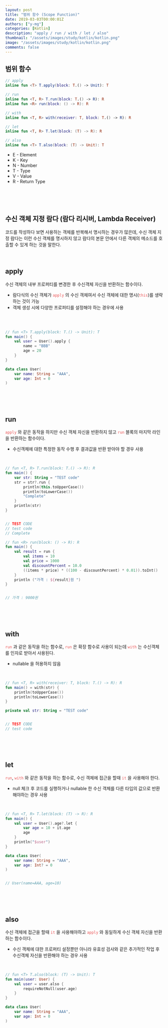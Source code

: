 ```yaml
---
layout: post
title: "범위 함수 (Scope Function)"
date: 2019-03-03T00:00:01Z
authors: ["y-mg"]
categories: [Kotlin]
description: "apply / run / with / let / also"
thumbnail: "/assets/images/study/kotlin/kotlin.png"
image: "/assets/images/study/kotlin/kotlin.png"
comments: false
---
```


## 범위 함수
``` kotlin
// apply
inline fun <T> T.apply(block: T.() -> Unit): T

// run
inline fun <T, R> T.run(block: T.() -> R): R
inline fun <R> run(block: () -> R): R

// with
inline fun <T, R> with(receiver: T, block: T.() -> R): R

// let
inline fun <T, R> T.let(block: (T) -> R): R

// also
inline fun <T> T.also(block: (T) -> Unit): T
```
- E - Element
- K - Key
- N - Number
- T - Type
- V - Value
- R - Return Type
<br/>
<br/>
<br/>



## 수신 객체 지정 람다 (람다 리시버, Lambda Receiver)
코드를 작성하다 보면 사용하는 객체를 반복해서 명시하는 경우가 많은데, 수신 객체 지정 람다는 이런 수신 객체를 명시하지 않고 람다의 본문 안에서 다른 객체의 메소드를 호출할 수 있게 하는 것을 말한다.
<br/>
<br/>
<br/>



## apply
수신 객체의 내부 프로퍼티를 변경한 후 수신객체 자신을 반환하는 함수이다.
- 람다식의 수신 객체가 <code style="color: #eb5657;">apply</code> 의 수신 객체여서 수신 객체에 대한 명시(<code style="color: #eb5657;">this</code>)를 생략하는 것이 가능
- 객체 생성 시에 다양한 프로퍼티를 설정해야 하는 경우에 사용
<br/>
<br/>


```kotlin
// fun <T> T.apply(block: T.() -> Unit): T
fun main() {
    val user = User().apply {
        name = "BBB"
        age = 20
    }
}

data class User(
    var name: String = "AAA", 
    var age: Int = 0
)
```
<br/>
<br/>
<br/>



## run
<code style="color: #eb5657;">apply</code> 와 같은 동작을 하지만 수신 객체 자신을 반환하지 않고 <code style="color: #eb5657;">run</code> 블록의 마지막 라인을 반환하는 함수이다.
- 수신객체에 대한 특정한 동작 수행 후 결과값을 반환 받아야 할 경우 사용
<br/>

```kotlin
// fun <T, R> T.run(block: T.() -> R): R
fun main() {
    var str: String = "TEST code"
    str = str?.run {
        println(this.toUpperCase())
        println(toLowerCase())
        "Complete"
    }
    println(str)
}


// TEST CODE
// test code
// Complete
```

```kotlin
// fun <R> run(block: () -> R): R
fun main() {
    val result = run {
        val items = 10
        val price = 1000
        val discountPercent = 10.0
        ((items * price) * ((100 - discountPercent) * 0.01)).toInt()
    }
    println ("가격 : ${result}원 ")
}


// 가격 : 9000원
```
<br/>
<br/>
<br/>



## with
<code style="color: #eb5657;">run</code> 과 같은 동작을 하는 함수로, <code style="color: #eb5657;">run</code> 은 확장 함수로 사용이 되는데 <code style="color: #eb5657;">with</code> 는 수신객체를 인자로 받아서 사용된다.
- nullable 을 허용하지 않음
<br/>

```kotlin
// fun <T, R> with(receiver: T, block: T.() -> R): R
fun main() = with(str) {
    println(toUpperCase())
    println(toLowerCase())
}

private val str: String = "TEST code"


// TEST CODE
// test code
```
<br/>
<br/>
<br/>



## let
<code style="color: #eb5657;">run</code>, <code style="color: #eb5657;">with</code> 와 같은 동작을 하는 함수로, 수신 객체에 접근을 할때 <code style="color: #eb5657;">it</code> 을 사용해야 한다.
- null 체크 후 코드를 실행하거나 nullable 한 수신 객체를 다른 타입의 값으로 반환해야하는 경우 사용
<br/>

```kotlin
// fun <T, R> T.let(block: (T) -> R): R
fun main() {
    val user = User().age?.let {
        var age = 10 + it.age
        age
    }
    println("$user")
}

data class User(
    var name: String = "AAA", 
    var age: Int? = 0
)


// User(name=AAA, age=10)
```
<br/>
<br/>
<br/>



## also
수신 객체에 접근을 할때 <code style="color: #eb5657;">it</code> 을 사용해야하고 <code style="color: #eb5657;">apply</code> 와 동일하게 수신 객체 자신을 반환하는 함수이다.
- 수신 객체에 대한 프로퍼티 설정뿐만 아니라 유효성 검사와 같은 추가적인 작업 후 수신객체 자신을 반환해야 하는 경우 사용
<br/>

```kotlin
// fun <T> T.also(block: (T) -> Unit): T
fun main(user: User) {
    val user = user.also {
        requireNotNull(user.age)
    }
}

data class User(
    var name: String = "AAA", 
    var age: Int = 0
)
```